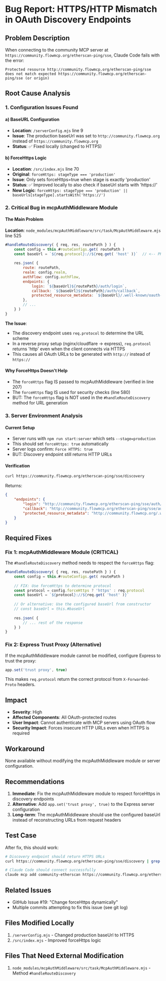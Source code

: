# Bug Report: HTTPS/HTTP Mismatch in OAuth Discovery Endpoints

## Problem Description
When connecting to the community MCP server at `https://community.flowmcp.org/etherscan-ping/sse`, Claude Code fails with the error:
```
Protected resource http://community.flowmcp.org/etherscan-ping/sse does not match expected https://community.flowmcp.org/etherscan-ping/sse (or origin)
```

## Root Cause Analysis

### 1. Configuration Issues Found

#### a) BaseURL Configuration
- **Location**: `/serverConfig.mjs` line 9
- **Issue**: The production baseUrl was set to `http://community.flowmcp.org` instead of `https://community.flowmcp.org`
- **Status**: ✅ Fixed locally (changed to HTTPS)

#### b) ForceHttps Logic
- **Location**: `/src/index.mjs` line 70
- **Original**: `forceHttps: stageType === 'production'`
- **Issue**: Only sets forceHttps=true when stage is exactly 'production'
- **Status**: ✅ Improved locally to also check if baseUrl starts with 'https://'
- **New Logic**: `forceHttps: stageType === 'production' || baseUrls[stageType].startsWith('https://')`

### 2. Critical Bug in mcpAuthMiddleware Module

#### The Main Problem
**Location**: `node_modules/mcpAuthMiddleware/src/task/McpAuthMiddleware.mjs` line 525

```javascript
#handleRouteDiscovery( { req, res, routePath } ) {
    const config = this.#routeConfigs.get( routePath )
    const baseUrl = `${req.protocol}://${req.get( 'host' )}`  // <-- PROBLEM HERE
    
    res.json( {
        route: routePath,
        realm: config.realm,
        authFlow: config.authFlow,
        endpoints: {
            login: `${baseUrl}${routePath}/auth/login`,
            callback: `${baseUrl}${routePath}/auth/callback`,
            protected_resource_metadata: `${baseUrl}/.well-known/oauth-protected-resource${routePath}`
        },
        // ...
    } )
}
```

**The Issue**: 
- The discovery endpoint uses `req.protocol` to determine the URL scheme
- In a reverse proxy setup (nginx/cloudflare → express), `req.protocol` returns 'http' even when the client connects via HTTPS
- This causes all OAuth URLs to be generated with `http://` instead of `https://`

#### Why ForceHttps Doesn't Help
- The `forceHttps` flag IS passed to mcpAuthMiddleware (verified in line 207)
- The `forceHttps` flag IS used for security checks (line 580)
- BUT: The `forceHttps` flag is NOT used in the `#handleRouteDiscovery` method for URL generation

### 3. Server Environment Analysis

#### Current Setup
- Server runs with `npm run start:server` which sets `--stage=production`
- This should set `forceHttps: true` automatically
- Server logs confirm: `Force HTTPS: true`
- BUT: Discovery endpoint still returns HTTP URLs

#### Verification
```bash
curl https://community.flowmcp.org/etherscan-ping/sse/discovery
```
Returns:
```json
{
    "endpoints": {
        "login": "http://community.flowmcp.org/etherscan-ping/sse/auth/login",
        "callback": "http://community.flowmcp.org/etherscan-ping/sse/auth/callback",
        "protected_resource_metadata": "http://community.flowmcp.org/.well-known/oauth-protected-resource/etherscan-ping/sse"
    }
}
```

## Required Fixes

### Fix 1: mcpAuthMiddleware Module (CRITICAL)
The `#handleRouteDiscovery` method needs to respect the `forceHttps` flag:

```javascript
#handleRouteDiscovery( { req, res, routePath } ) {
    const config = this.#routeConfigs.get( routePath )
    
    // FIX: Use forceHttps to determine protocol
    const protocol = config.forceHttps ? 'https' : req.protocol
    const baseUrl = `${protocol}://${req.get( 'host' )}`
    
    // Or alternative: Use the configured baseUrl from constructor
    // const baseUrl = this.#baseUrl
    
    res.json( {
        // ... rest of the response
    } )
}
```

### Fix 2: Express Trust Proxy (Alternative)
If the mcpAuthMiddleware module cannot be modified, configure Express to trust the proxy:

```javascript
app.set('trust proxy', true)
```

This makes `req.protocol` return the correct protocol from `X-Forwarded-Proto` headers.

## Impact
- **Severity**: High
- **Affected Components**: All OAuth-protected routes
- **User Impact**: Cannot authenticate with MCP servers using OAuth flow
- **Security Impact**: Forces insecure HTTP URLs even when HTTPS is required

## Workaround
None available without modifying the mcpAuthMiddleware module or server configuration.

## Recommendations
1. **Immediate**: Fix the mcpAuthMiddleware module to respect forceHttps in discovery endpoints
2. **Alternative**: Add `app.set('trust proxy', true)` to the Express server configuration
3. **Long-term**: The mcpAuthMiddleware should use the configured baseUrl instead of reconstructing URLs from request headers

## Test Case
After fix, this should work:
```bash
# Discovery endpoint should return HTTPS URLs
curl https://community.flowmcp.org/etherscan-ping/sse/discovery | grep https

# Claude Code should connect successfully
claude mcp add community-etherscan https://community.flowmcp.org/etherscan-ping/sse
```

## Related Issues
- GitHub Issue #19: "Change forceHttps dynamically"
- Multiple commits attempting to fix this issue (see git log)

## Files Modified Locally
1. `/serverConfig.mjs` - Changed production baseUrl to HTTPS
2. `/src/index.mjs` - Improved forceHttps logic

## Files That Need External Modification
1. `node_modules/mcpAuthMiddleware/src/task/McpAuthMiddleware.mjs` - Method `#handleRouteDiscovery`